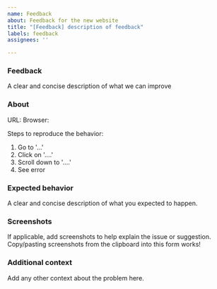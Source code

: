 ```yaml
---
name: Feedback
about: Feedback for the new website
title: "[Feedback] description of feedback"
labels: feedback
assignees: ''

---
```


### Feedback
A clear and concise description of what we can improve

### About
URL: 
Browser:

Steps to reproduce the behavior:
1. Go to '...'
2. Click on '....'
3. Scroll down to '....'
4. See error

### Expected behavior
A clear and concise description of what you expected to happen.

### Screenshots
If applicable, add screenshots to help explain the issue or suggestion.
Copy/pasting screenshots from the clipboard into this form works!

### Additional context
Add any other context about the problem here.
